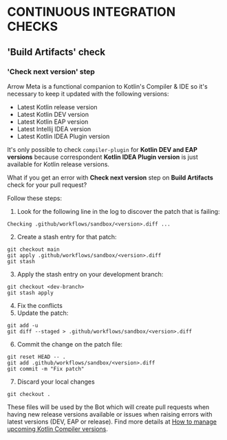 # CONTINUOUS INTEGRATION CHECKS

## 'Build Artifacts' check

### 'Check next version' step

Arrow Meta is a functional companion to Kotlin's Compiler & IDE so it's necessary to keep it updated with the following versions:

* Latest Kotlin release version
* Latest Kotlin DEV version
* Latest Kotlin EAP version 
* Latest Intellij IDEA version
* Latest Kotlin IDEA Plugin version

It's only possible to check `compiler-plugin` for **Kotlin DEV and EAP versions**  because correspondent **Kotlin IDEA Plugin version** is just available for Kotlin release versions.

What if you get an error with **Check next version** step on **Build Artifacts** check for your pull request?

Follow these steps:

1. Look for the following line in the log to discover the patch that is failing:
```
Checking .github/workflows/sandbox/<version>.diff ...
```
2. Create a stash entry for that patch:
```
git checkout main
git apply .github/workflows/sandbox/<version>.diff
git stash
```
3. Apply the stash entry on your development branch:
```
git checkout <dev-branch>
git stash apply
```
4. Fix the conflicts
5. Update the patch:
```
git add -u
git diff --staged > .github/workflows/sandbox/<version>.diff
```
6. Commit the change on the patch file:
```
git reset HEAD -- .
git add .github/workflows/sandbox/<version>.diff
git commit -m "Fix patch"
```
7. Discard your local changes
```
git checkout .
```

These files will be used by the Bot which will create pull requests when having new release versions available or issues when raising errors with latest versions (DEV, EAP or release). Find more details at [How to manage upcoming Kotlin Compiler versions](.github/workflows/sandbox/README.md).
